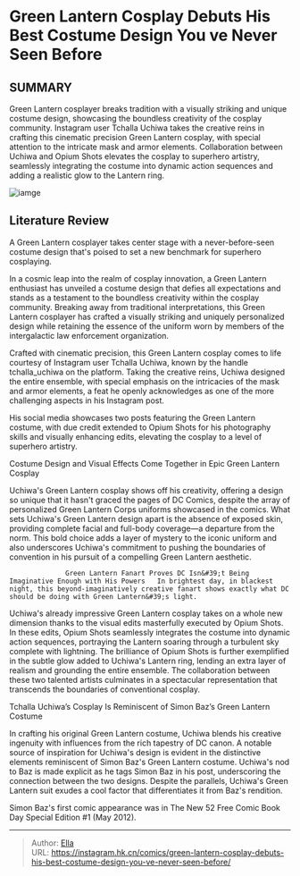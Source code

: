 # Green Lantern Cosplay Debuts His Best Costume Design You ve Never Seen Before


## SUMMARY 



  Green Lantern cosplayer breaks tradition with a visually striking and unique costume design, showcasing the boundless creativity of the cosplay community.   Instagram user Tchalla Uchiwa takes the creative reins in crafting this cinematic precision Green Lantern cosplay, with special attention to the intricate mask and armor elements.   Collaboration between Uchiwa and Opium Shots elevates the cosplay to superhero artistry, seamlessly integrating the costume into dynamic action sequences and adding a realistic glow to the Lantern ring.  

![iamge](https://static1.srcdn.com/wordpress/wp-content/uploads/2016/09/Green-Lantern-Simon-Baz.jpg)

## Literature Review

A Green Lantern cosplayer takes center stage with a never-before-seen costume design that&#39;s poised to set a new benchmark for superhero cosplaying.




In a cosmic leap into the realm of cosplay innovation, a Green Lantern enthusiast has unveiled a costume design that defies all expectations and stands as a testament to the boundless creativity within the cosplay community. Breaking away from traditional interpretations, this Green Lantern cosplayer has crafted a visually striking and uniquely personalized design while retaining the essence of the uniform worn by members of the intergalactic law enforcement organization.




Crafted with cinematic precision, this Green Lantern cosplay comes to life courtesy of Instagram user Tchalla Uchiwa, known by the handle tchalla_uchiwa on the platform. Taking the creative reins, Uchiwa designed the entire ensemble, with special emphasis on the intricacies of the mask and armor elements, a feat he openly acknowledges as one of the more challenging aspects in his Instagram post.


 

His social media showcases two posts featuring the Green Lantern costume, with due credit extended to Opium Shots for his photography skills and visually enhancing edits, elevating the cosplay to a level of superhero artistry.


 Costume Design and Visual Effects Come Together in Epic Green Lantern Cosplay 

 




Uchiwa&#39;s Green Lantern cosplay shows off his creativity, offering a design so unique that it hasn&#39;t graced the pages of DC Comics, despite the array of personalized Green Lantern Corps uniforms showcased in the comics. What sets Uchiwa&#39;s Green Lantern design apart is the absence of exposed skin, providing complete facial and full-body coverage—a departure from the norm. This bold choice adds a layer of mystery to the iconic uniform and also underscores Uchiwa&#39;s commitment to pushing the boundaries of convention in his pursuit of a compelling Green Lantern aesthetic.

                  Green Lantern Fanart Proves DC Isn&#39;t Being Imaginative Enough with His Powers   In brightest day, in blackest night, this beyond-imaginatively creative fanart shows exactly what DC should be doing with Green Lantern&#39;s light.   

Uchiwa&#39;s already impressive Green Lantern cosplay takes on a whole new dimension thanks to the visual edits masterfully executed by Opium Shots. In these edits, Opium Shots seamlessly integrates the costume into dynamic action sequences, portraying the Lantern soaring through a turbulent sky complete with lightning. The brilliance of Opium Shots is further exemplified in the subtle glow added to Uchiwa&#39;s Lantern ring, lending an extra layer of realism and grounding the entire ensemble. The collaboration between these two talented artists culminates in a spectacular representation that transcends the boundaries of conventional cosplay.






 Tchalla Uchiwa’s Cosplay Is Reminiscent of Simon Baz’s Green Lantern Costume 
          

In crafting his original Green Lantern costume, Uchiwa blends his creative ingenuity with influences from the rich tapestry of DC canon. A notable source of inspiration for Uchiwa&#39;s design is evident in the distinctive elements reminiscent of Simon Baz&#39;s Green Lantern costume. Uchiwa&#39;s nod to Baz is made explicit as he tags Simon Baz in his post, underscoring the connection between the two designs. Despite the parallels, Uchiwa&#39;s Green Lantern suit exudes a cool factor that differentiates it from Baz&#39;s rendition.



Simon Baz&#39;s first comic appearance was in The New 52 Free Comic Book Day Special Edition #1 (May 2012).









---

> Author: [Ella](https://instagram.hk.cn/)  
> URL: https://instagram.hk.cn/comics/green-lantern-cosplay-debuts-his-best-costume-design-you-ve-never-seen-before/  

